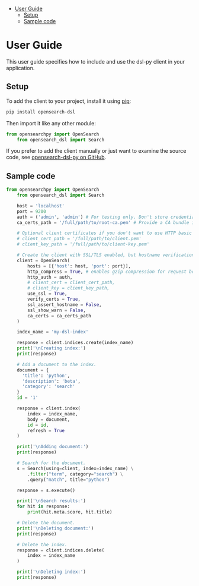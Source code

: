 - [User Guide](#user-guide)
  - [Setup](#setup)
  - [Sample code](#sample-code)
# User Guide

This user guide specifies how to include and use the dsl-py client in your application.

## Setup

To add the client to your project, install it using [pip](https://pip.pypa.io/):

```bash
pip install opensearch-dsl
```

Then import it like any other module:

```python
from opensearchpy import OpenSearch
    from opensearch_dsl import Search
```

If you prefer to add the client manually or just want to examine the source code, see [opensearch-dsl-py on GitHub](https://github.com/opensearch-project/opensearch-dsl-py).


## Sample code

```python
from opensearchpy import OpenSearch
    from opensearch_dsl import Search

    host = 'localhost'
    port = 9200
    auth = ('admin', 'admin') # For testing only. Don't store credentials in code.
    ca_certs_path = '/full/path/to/root-ca.pem' # Provide a CA bundle if you use intermediate CAs with your root CA.

    # Optional client certificates if you don't want to use HTTP basic authentication.
    # client_cert_path = '/full/path/to/client.pem'
    # client_key_path = '/full/path/to/client-key.pem'

    # Create the client with SSL/TLS enabled, but hostname verification disabled.
    client = OpenSearch(
        hosts = [{'host': host, 'port': port}],
        http_compress = True, # enables gzip compression for request bodies
        http_auth = auth,
        # client_cert = client_cert_path,
        # client_key = client_key_path,
        use_ssl = True,
        verify_certs = True,
        ssl_assert_hostname = False,
        ssl_show_warn = False,
        ca_certs = ca_certs_path
    )

    index_name = 'my-dsl-index'

    response = client.indices.create(index_name)
    print('\nCreating index:')
    print(response)

    # Add a document to the index.
    document = {
      'title': 'python',
      'description': 'beta',
      'category': 'search'
    }
    id = '1'

    response = client.index(
        index = index_name,
        body = document,
        id = id,
        refresh = True
    )

    print('\nAdding document:')
    print(response)

    # Search for the document.
    s = Search(using=client, index=index_name) \
        .filter("term", category="search") \
        .query("match", title="python")

    response = s.execute()

    print('\nSearch results:')
    for hit in response:
        print(hit.meta.score, hit.title)

    # Delete the document.
    print('\nDeleting document:')
    print(response)

    # Delete the index.
    response = client.indices.delete(
        index = index_name
    )

    print('\nDeleting index:')
    print(response)
```